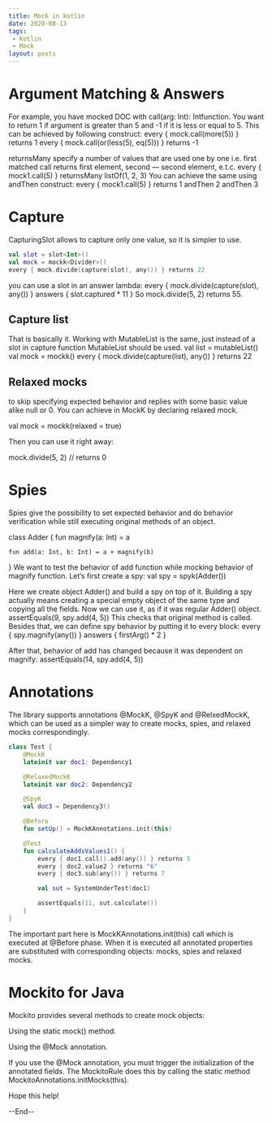 ```yaml
---
title: Mock in kotlin
date: 2020-08-13
tags:
 - Kotlin
 - Mock
layout: posts
---
```


# Argument Matching & Answers
For example, you have mocked DOC with call(arg: Int): Intfunction. You want to return 1 if argument is greater than 5 and -1 if it is less or equal to 5. This can be achieved by following construct:
every { mock.call(more(5)) } returns 1
every { mock.call(or(less(5), eq(5))) } returns -1


returnsMany specify a number of values that are used one by one i.e. first matched call returns first element, second — second element, e.t.c.
every { mock1.call(5) } returnsMany listOf(1, 2, 3)
You can achieve the same using andThen construct:
every { mock1.call(5) } returns 1 andThen 2 andThen 3



# Capture



CapturingSlot allows to capture only one value, so it is simpler to use.


```kotlin
val slot = slot<Int>()
val mock = mockk<Divider>()
every { mock.divide(capture(slot), any()) } returns 22
```


you can use a slot in an answer lambda:
every { 
  mock.divide(capture(slot), any()) 
} answers {
  slot.captured * 11
}
So mock.divide(5, 2) returns 55.


## Capture list
That is basically it. Working with MutableList is the same, just instead of a slot in capture function MutableList should be used.
val list = mutableList<Int>()
val mock = mockk<Divider>()
every { mock.divide(capture(list), any()) } returns 22

## Relaxed mocks

to skip specifying expected behavior and replies with some basic value alike null or 0. You can achieve in MockK by declaring relaxed mock.

val mock = mockk<Divider>(relaxed = true)

Then you can use it right away:

mock.divide(5, 2) // returns 0


# Spies
Spies give the possibility to set expected behavior and do behavior verification while still executing original methods of an object.

class Adder {
    fun magnify(a: Int) = a

    fun add(a: Int, b: Int) = a + magnify(b)
}
We want to test the behavior of add function while mocking behavior of magnify function.
Let’s first create a spy:
val spy = spyk(Adder())

Here we create object Adder() and build a spy on top of it. Building a spy actually means creating a special empty object of the same type and copying all the fields.
Now we can use it, as if it was regular Adder() object.
assertEquals(9, spy.add(4, 5))
This checks that original method is called.
Besides that, we can define spy behavior by putting it to every block:
every { spy.magnify(any()) } answers { firstArg<Int>() * 2 }


After that, behavior of add has changed because it was dependent on magnify:
assertEquals(14, spy.add(4, 5))


# Annotations
The library supports annotations @MockK, @SpyK and @RelxedMockK, which can be used as a simpler way to create mocks, spies, and relaxed mocks correspondingly.
```kotlin
class Test {
    @MockK
    lateinit var doc1: Dependency1

    @RelaxedMockK
    lateinit var doc2: Dependency2

    @SpyK
    val doc3 = Dependency3()

    @Before
    fun setUp() = MockKAnnotations.init(this)

    @Test
    fun calculateAddsValues1() {
        every { doc1.call().add(any()) } returns 5
        every { doc2.value2 } returns "6"
        every { doc3.sub(any()) } returns 7

        val sut = SystemUnderTest(doc1)

        assertEquals(11, sut.calculate())
    }
}
```
The important part here is MockKAnnotations.init(this) call which is executed at @Before phase. When it is executed all annotated properties are substituted with corresponding objects: mocks, spies and relaxed mocks.


# Mockito for Java

Mockito provides several methods to create mock objects:

Using the static mock() method.

Using the @Mock annotation.

If you use the @Mock annotation, you must trigger the initialization of the annotated fields. The MockitoRule does this by calling the static method MockitoAnnotations.initMocks(this). 




Hope this help!

--End--
